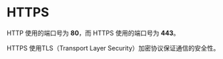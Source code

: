 # HTTPS

HTTP 使用的端口号为 **80**，而 HTTPS 使用的端口号为 **443**。

HTTPS 使用TLS（Transport Layer Security）加密协议保证通信的安全性。


